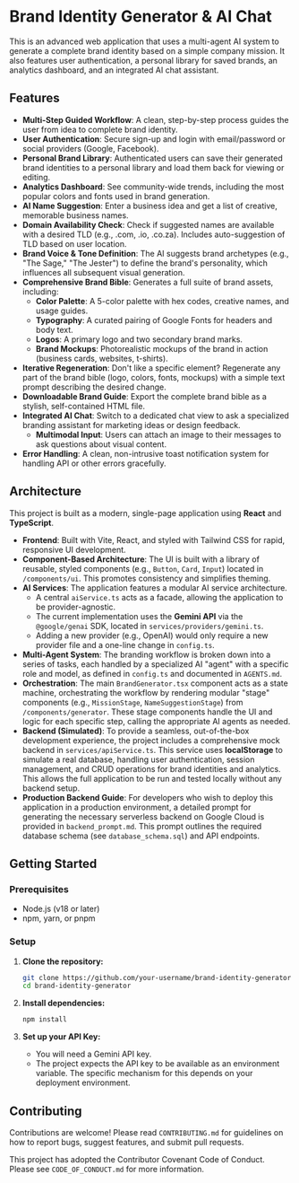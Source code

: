 # Brand Identity Generator & AI Chat

This is an advanced web application that uses a multi-agent AI system to generate a complete brand identity based on a simple company mission. It also features user authentication, a personal library for saved brands, an analytics dashboard, and an integrated AI chat assistant.

## Features

-   **Multi-Step Guided Workflow**: A clean, step-by-step process guides the user from idea to complete brand identity.
-   **User Authentication**: Secure sign-up and login with email/password or social providers (Google, Facebook).
-   **Personal Brand Library**: Authenticated users can save their generated brand identities to a personal library and load them back for viewing or editing.
-   **Analytics Dashboard**: See community-wide trends, including the most popular colors and fonts used in brand generation.
-   **AI Name Suggestion**: Enter a business idea and get a list of creative, memorable business names.
-   **Domain Availability Check**: Check if suggested names are available with a desired TLD (e.g., .com, .io, .co.za). Includes auto-suggestion of TLD based on user location.
-   **Brand Voice & Tone Definition**: The AI suggests brand archetypes (e.g., "The Sage," "The Jester") to define the brand's personality, which influences all subsequent visual generation.
-   **Comprehensive Brand Bible**: Generates a full suite of brand assets, including:
    -   **Color Palette**: A 5-color palette with hex codes, creative names, and usage guides.
    -   **Typography**: A curated pairing of Google Fonts for headers and body text.
    -   **Logos**: A primary logo and two secondary brand marks.
    -   **Brand Mockups**: Photorealistic mockups of the brand in action (business cards, websites, t-shirts).
-   **Iterative Regeneration**: Don't like a specific element? Regenerate any part of the brand bible (logo, colors, fonts, mockups) with a simple text prompt describing the desired change.
-   **Downloadable Brand Guide**: Export the complete brand bible as a stylish, self-contained HTML file.
-   **Integrated AI Chat**: Switch to a dedicated chat view to ask a specialized branding assistant for marketing ideas or design feedback.
    -   **Multimodal Input**: Users can attach an image to their messages to ask questions about visual content.
-   **Error Handling**: A clean, non-intrusive toast notification system for handling API or other errors gracefully.

## Architecture

This project is built as a modern, single-page application using **React** and **TypeScript**.

-   **Frontend**: Built with Vite, React, and styled with Tailwind CSS for rapid, responsive UI development.
-   **Component-Based Architecture**: The UI is built with a library of reusable, styled components (e.g., `Button`, `Card`, `Input`) located in `/components/ui`. This promotes consistency and simplifies theming.
-   **AI Services**: The application features a modular AI service architecture.
    -   A central `aiService.ts` acts as a facade, allowing the application to be provider-agnostic.
    -   The current implementation uses the **Gemini API** via the `@google/genai` SDK, located in `services/providers/gemini.ts`.
    -   Adding a new provider (e.g., OpenAI) would only require a new provider file and a one-line change in `config.ts`.
-   **Multi-Agent System**: The branding workflow is broken down into a series of tasks, each handled by a specialized AI "agent" with a specific role and model, as defined in `config.ts` and documented in `AGENTS.md`.
-   **Orchestration**: The main `BrandGenerator.tsx` component acts as a state machine, orchestrating the workflow by rendering modular "stage" components (e.g., `MissionStage`, `NameSuggestionStage`) from `/components/generator`. These stage components handle the UI and logic for each specific step, calling the appropriate AI agents as needed.
-   **Backend (Simulated)**: To provide a seamless, out-of-the-box development experience, the project includes a comprehensive mock backend in `services/apiService.ts`. This service uses **localStorage** to simulate a real database, handling user authentication, session management, and CRUD operations for brand identities and analytics. This allows the full application to be run and tested locally without any backend setup.
-   **Production Backend Guide**: For developers who wish to deploy this application in a production environment, a detailed prompt for generating the necessary serverless backend on Google Cloud is provided in `backend_prompt.md`. This prompt outlines the required database schema (see `database_schema.sql`) and API endpoints.

## Getting Started

### Prerequisites

-   Node.js (v18 or later)
-   npm, yarn, or pnpm

### Setup

1.  **Clone the repository:**
    ```bash
    git clone https://github.com/your-username/brand-identity-generator.git
    cd brand-identity-generator
    ```

2.  **Install dependencies:**
    ```bash
    npm install
    ```

3.  **Set up your API Key:**
    -   You will need a Gemini API key.
    -   The project expects the API key to be available as an environment variable. The specific mechanism for this depends on your deployment environment.

## Contributing

Contributions are welcome! Please read `CONTRIBUTING.md` for guidelines on how to report bugs, suggest features, and submit pull requests.

This project has adopted the Contributor Covenant Code of Conduct. Please see `CODE_OF_CONDUCT.md` for more information.